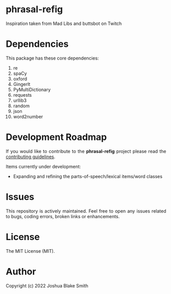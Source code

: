 # phrasal-refig
 
<p align="justify">
Inspiration taken from Mad Libs and buttsbot on Twitch
</p>

# Dependencies

<p align="justify">
This package has these core dependencies:
  
1. re
2. spaCy
3. oxford
4. GingerIt
5. PyMultiDictionary
6. requests
7. urllib3
8. random
9. json
10. word2number
</p>

# Development Roadmap

<p align="justify">
If you would like to contribute to the <strong>phrasal-refig</strong> project please read the <a href="https://www.google.com" target="_blank">contributing guidelines</a>.
   
Items currently under development:
   - Expanding and refining the parts-of-speech/lexical items/word classes

</p>

# Issues

<p align="justify">
This repository is actively maintained.  Feel free to open any issues related to bugs, coding errors, broken links or enhancements. 
</p>

# License

<p align="justify">
The MIT License (MIT).
</p>

# Author

<p align="justify">
Copyright (c) 2022 Joshua Blake Smith
</p>